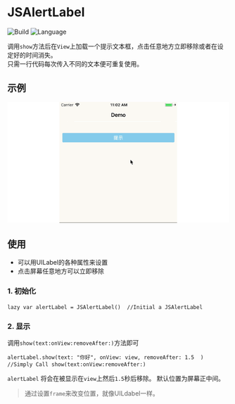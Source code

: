 # JSAlertLabel
![Build](https://img.shields.io/travis/rust-lang/rust.svg) 
![Language](https://img.shields.io/badge/swift-4.0-orange.svg)

调用`show`方法后在`View`上加载一个提示文本框，点击任意地方立即移除或者在设定好的时间消失。  
只需一行代码每次传入不同的文本便可重复使用。

## 示例
![Demo](https://github.com/DevNewbee/JSAlertLabel/blob/master/AlertLabelDemo.gif)

## 使用

- 可以用UILabel的各种属性来设置   
- 点击屏幕任意地方可以立即移除

### 1. 初始化 
    lazy var alertLabel = JSAlertLabel()  //Initial a JSAlertLabel 
    
### 2. 显示
调用`show(text:onView:removeAfter:)`方法即可

    alertLabel.show(text: "你好", onView: view, removeAfter: 1.5  ) //Simply Call show(text:onView:removeAfter:)

`alertLabel` 将会在被显示在`view`上然后`1.5`秒后移除。
默认位置为屏幕正中间。
> 通过设置`frame`来改变位置，就像UILdabel一样。